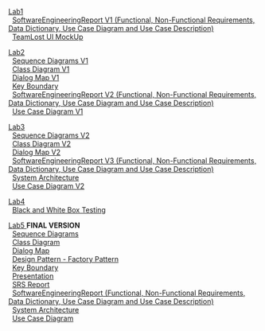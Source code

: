 <a href="https://github.com/oysterly/SoftwareEngineering/tree/master/Lab1">Lab1 </a><br/>
  &nbsp; <a href ="https://github.com/oysterly/SoftwareEngineering/blob/master/Lab1/SoftwareEngineeringReportV1.docx"> SoftwareEngineeringReport V1 (Functional, Non-Functional Requirements, Data Dictionary, Use Case Diagram and Use Case Description) </a><br/>
  &nbsp; <a href ="https://github.com/oysterly/SoftwareEngineering/blob/master/Lab1/Team_Losts_UI%20Mock_Up.pptx"> TeamLost UI MockUp </a><br/>
  
  
  
<a href="https://github.com/oysterly/SoftwareEngineering/tree/master/Lab2">Lab2 </a><br/>
  &nbsp; <a href ="https://github.com/oysterly/SoftwareEngineering/tree/master/Lab2/Sequence%20Diagrams%20V1">Sequence Diagrams V1</a><br/>
  &nbsp; <a href ="https://github.com/oysterly/SoftwareEngineering/blob/master/Lab2/ClassDiagram%20V1.jpg"> Class Diagram V1</a><br/>
  &nbsp; <a href ="https://github.com/oysterly/SoftwareEngineering/blob/master/Lab2/Dialog%20Map%20V1.PNG"> Dialog Map V1</a><br/>
  &nbsp; <a href ="https://github.com/oysterly/SoftwareEngineering/blob/master/Lab2/KeyBoundary.jpg"> Key Boundary </a><br/>
  &nbsp; <a href ="https://github.com/oysterly/SoftwareEngineering/blob/master/Lab2/SoftwareEngineeringReportV2.docx"> SoftwareEngineeringReport V2 (Functional, Non-Functional Requirements, Data Dictionary, Use Case Diagram and Use Case Description) </a><br/>
  &nbsp; <a href ="https://github.com/oysterly/SoftwareEngineering/blob/master/Lab2/Use%20Case%20Diagram%20V1.jpg"> Use Case Diagram V1</a><br/>
  
  
  
<a href ="https://github.com/oysterly/SoftwareEngineering/tree/master/Lab3">Lab3 </a><br/>
  &nbsp; <a href ="https://github.com/oysterly/SoftwareEngineering/tree/master/Lab3/Sequence%20Diagrams%20V2">Sequence Diagrams V2</a><br/>
  &nbsp; <a href ="https://github.com/oysterly/SoftwareEngineering/blob/master/Lab3/Class%20Diagram%20V2.jpg"> Class Diagram V2</a><br/>
  &nbsp; <a href ="https://github.com/oysterly/SoftwareEngineering/blob/master/Lab3/Dialog%20Map%20V2.PNG"> Dialog Map V2</a><br/>
  &nbsp; <a href ="https://github.com/oysterly/SoftwareEngineering/blob/master/Lab3/SoftwareEngineeringReport%20V3.docx"> SoftwareEngineeringReport V3 (Functional, Non-Functional Requirements, Data Dictionary, Use Case Diagram and Use Case Description) </a><br/>
  &nbsp; <a href ="https://github.com/oysterly/SoftwareEngineering/blob/master/Lab3/System%20Architecture.pdf"> System Architecture </a><br/> 
  &nbsp; <a href ="https://github.com/oysterly/SoftwareEngineering/blob/master/Lab3/Use%20Case%20Diagram%20V2.jpg"> Use Case Diagram V2</a><br/>



<a href="https://github.com/oysterly/SoftwareEngineering/tree/master/Lab4">Lab4 </a><br/>
  &nbsp; <a href="https://github.com/oysterly/SoftwareEngineering/blob/master/Lab4/Black%20Box%20and%20White%20Box%20Testing.docx"> Black and White Box Testing </a><br/>



<a href = "https://github.com/oysterly/SoftwareEngineering/tree/master/Lab5">Lab5 </a><b>FINAL VERSION</b><br/>
  &nbsp; <a href ="https://github.com/oysterly/SoftwareEngineering/tree/master/Lab5/SequenceDiagrams">Sequence Diagrams </a><br/>
  &nbsp; <a href ="https://github.com/oysterly/SoftwareEngineering/blob/master/Lab5/Class%20Diagram.jpg"> Class Diagram </a><br/>
  &nbsp; <a href ="https://github.com/oysterly/SoftwareEngineering/blob/master/Lab5/Dialog%20Map.PNG"> Dialog Map </a><br/>
  &nbsp; <a href ="https://github.com/oysterly/SoftwareEngineering/blob/master/Lab5/FactoryPattern.jpg"> Design Pattern - Factory Pattern </a><br/>
  &nbsp; <a href ="https://github.com/oysterly/SoftwareEngineering/blob/master/Lab5/KeyBoundary.jpg"> Key Boundary </a><br/>
  &nbsp; <a href ="https://github.com/oysterly/SoftwareEngineering/blob/master/Lab5/Presentation.pptx"> Presentation </a><br/>
  &nbsp; <a href ="https://github.com/oysterly/SoftwareEngineering/blob/master/Lab5/SRS.docx"> SRS Report </a><br/>
  &nbsp; <a href ="https://github.com/oysterly/SoftwareEngineering/blob/master/Lab5/SoftwareEngineeringReport.docx"> SoftwareEngineeringReport (Functional, Non-Functional Requirements, Data Dictionary, Use Case Diagram and Use Case Description) </a><br/>
  &nbsp; <a href ="https://github.com/oysterly/SoftwareEngineering/blob/master/Lab5/System%20Architecture.pdf"> System Architecture </a><br/> 
  &nbsp; <a href ="https://github.com/oysterly/SoftwareEngineering/blob/master/Lab5/Use%20Case%20Diagram.JPG"> Use Case Diagram </a><br/>
